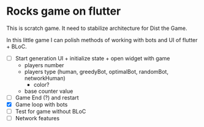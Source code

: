 # Rocks game on flutter

This is scratch game. It need to stabilize architecture for Dist the Game.

In this little game I can polish methods of working with bots and UI of flutter + BLoC.

- [ ] Start generation UI + initialize state + open widget with game
  * players number
  * players type (human, greedyBot, optimalBot, randomBot, networkHuman)
    * color?
  * base counter value
- [ ] Game End (?) and restart
- [x] Game loop with bots
- [ ] Test for game without BLoC
- [ ] Network features
